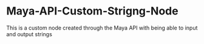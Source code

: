 # Maya-API-Custom-Strigng-Node
This is a custom node created through the Maya API with being able to input and output strings
